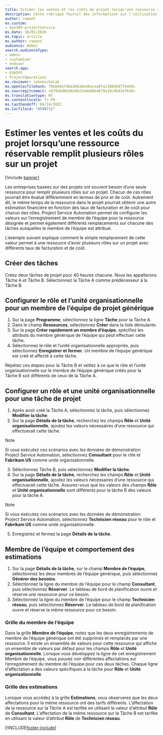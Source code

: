```yaml
---
title: Estimer les ventes et les coûts du projet lorsqu’une ressource réservable remplit plusieurs rôles sur un projet
description: Cette rubrique fournit des informations sur l’utilisation des dimensions de tarification pour prendre en charge la tarification et le coût pour une ressource qui remplit plusieurs rôles sur un projet.
author: rumant
ms.custom:
- dyn365-projectservice
ms.date: 10/01/2020
ms.topic: article
ms.author: rumant
audience: Admin
search.audienceType:
- admin
- customizer
- enduser
search.app:
- D365PS
- ProjectOperations
ms.reviewer: johnmichalak
ms.openlocfilehash: f8b84de740a3d610e49acea8fa13885b977b440c
ms.sourcegitcommit: c0792bd65d92db25e0e8864879a19c4b93efb10c
ms.translationtype: HT
ms.contentlocale: fr-FR
ms.lasthandoff: 04/14/2022
ms.locfileid: "8590711"
---
```

# <a name="estimate-project-sales-and-costs-when-a-bookable-resource-fills-multiple-roles-for-a-project"></a>Estimer les ventes et les coûts du projet lorsqu’une ressource réservable remplit plusieurs rôles sur un projet 

[!include [banner](../includes/psa-now-project-operations.md)]

Les entreprises basées sur des projets ont souvent besoin d’une seule ressource pour remplir plusieurs rôles sur un projet. Chacun de ces rôles pourrait être évalué différemment en termes de prix et de coût. Autrement dit, le même temps de la ressource dans le projet pourrait obtenir une autre estimation financière en fonction des taux de facturation et de coût pour chacun des rôles. Project Service Automation permet de configurer les valeurs sur l’enregistrement de membre de l’équipe pour la ressource désignée et permet également différents remplacements sur chacune des tâches auxquelles le membre de l’équipe est attribué.

L’exemple suivant explique comment le simple remplacement de cette valeur permet à une ressource d’avoir plusieurs rôles sur un projet avec différents taux de facturation et de coût.

## <a name="create-tasks"></a>Créer des tâches
Créez deux tâches de projet pour 40 heures chacune. Nous les appellerons Tâche A et Tâche B. Sélectionnez la Tâche A comme prédécesseur à la Tâche B.

## <a name="set-up-role-and-organization-unit-for-a-generic-project-team-member"></a>Configurer le rôle et l’unité organisationnelle pour un membre de l’équipe de projet générique

1. Sur la page **Programme**, sélectionnez la ligne **Tâche** pour la Tâche A. 
2. Dans le champ **Ressources**, sélectionnez **Créer** dans la liste déroulante.
3. Sur la page **Créer rapidement un membre d’équipe**, spécifiez les attributs du membre générique de l’équipe qui peut effectuer cette tâche.
4. Sélectionnez le rôle et l’unité organisationnelle appropriés, puis sélectionnez **Enregistrer et fermer**. Un membre de l’équipe générique est créé et affecté à cette tâche. 

Répétez ces étapes pour la Tâche B et veillez à ce que le rôle et l’unité organisationnelle sur le membre de l’équipe générique créés pour la Tâche B soit différents de ceux de la Tâche A. 

## <a name="set-up-role-and-organization-unit-for-a-project-task"></a>Configurer un rôle et une unité organisationnelle pour une tâche de projet

1. Après avoir créé la Tâche A, sélectionnez la tâche, puis sélectionnez **Modifier la tâche**.
2. Sur la page **Détails de la tâche**, recherchez les champs **Rôle** et **Unité organisationnelle**, ajoutez les valeurs nécessaires d’une ressource qui effectuerait cette tâche. 

  > [!NOTE]
  > Si vous exécutez ces scénarios avec les données de démonstration Project Service Automation, sélectionnez **Consultant** pour le rôle et **Fabrikam US** comme unité organisationnelle.

3. Sélectionnez Tâche B, puis sélectionnez **Modifier la tâche**.
4. Sur la page **Détails de la tâche**, recherchez les champs **Rôle** et **Unité organisationnelle**, ajoutez les valeurs nécessaires d’une ressource qui effectuerait cette tâche. Assurez-vous que les valeurs des champs **Rôle** et **Unité organisationnelle** sont différents pour la tâche B des valeurs pour la tâche A. 

  > [!NOTE]
  > Si vous exécutez ces scénarios avec les données de démonstration Project Service Automation, sélectionnez **Technicien réseau** pour le rôle et **Fabrikam US** comme unité organisationnelle.

5. Enregistrez et fermez la page **Détails de la tâche**. 

## <a name="team-member-and-estimates-behavior"></a>Membre de l’équipe et comportement des estimations 

1. Sur la page **Détails de la tâche**, sur le champ **Membre de l’équipe**, sélectionnez les deux membres de l’équipe générique, puis sélectionnez **Générer des besoins**. 
2. Sélectionnez la ligne du membre de l’équipe pour le champ **Consultant**, puis sélectionnez **Réserver**. Le tableau de bord de planification ouvre et réserve une ressource pour ce besoin.
3. Sélectionnez la ligne du membre de l’équipe pour le champ **Technicien réseau**, puis sélectionnez **Réserver**. Le tableau de bord de planification ouvre et réserve la même ressource pour ce besoin.

### <a name="team-member-grid"></a>Grille du membre de l’équipe 
Dans la grille **Membre de l’équipe**, notez que les deux enregistrements de membre de l’équipe générique ont été supprimés et remplacés par une ressource. Il existe un ensemble de valeurs pour cette ressource qui affiche un ensemble de valeurs par défaut pour les champs **Rôle** et **Unité organisationnelle**.
Lorsque vous développez la ligne de cet enregistrement Membre de l’équipe, vous pouvez voir différentes affectations sur l’enregistrement du membre de l’équipe pour ces deux tâches. Chaque ligne d’affectation a des valeurs spécifiques à la tâche pour **Rôle** et **Unité organisationnelle**. 

### <a name="estimates-grid"></a>Grille des estimations 
Lorsque vous accédez à la grille **Estimations**, vous observerez que les deux affectations pour la même ressource ont des tarifs différents.
L’affectation de la ressource sur la Tâche A est tarifée en utilisant la valeur d’attribut **Rôle** de **Consultant**. L’affectation de la même ressource sur la Tâche B est tarifée en utilisant la valeur d’attribut **Rôle** de **Technicien réseau**.



[!INCLUDE[footer-include](../includes/footer-banner.md)]

